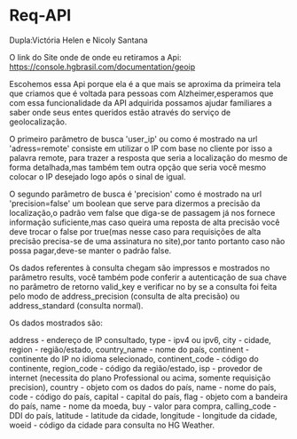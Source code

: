 # Req-API

Dupla:Victória Helen e Nicoly Santana

O link do Site onde de onde eu retiramos a Api: https://console.hgbrasil.com/documentation/geoip

Escohemos essa Api porque ela é a que mais se aproxima da primeira tela que criamos que é voltada para pessoas com Alzheimer,esperamos que com essa funcionalidade da API adquirida possamos ajudar familiares a saber onde seus entes queridos estão através do serviço de geolocalização.

O primeiro parâmetro de busca 'user_ip' ou como é mostrado na url 'adress=remote' consiste em utilizar o IP com base no cliente por isso a palavra remote, para trazer a resposta que seria a localização do mesmo de forma detalhada,mas também tem outra opção que seria você mesmo colocar o IP desejado logo após o sinal de igual.

O segundo parâmetro de busca é 'precision' como é mostrado na url 'precision=false' um boolean que serve para dizermos a precisão da localização,o padrão vem false que diga-se de passagem já nos fornece informação suficiente,mas caso queira uma reposta de alta precisão você deve trocar o false por true(mas nesse caso para requisições de alta precisão precisa-se de uma assinatura no site),por tanto portanto caso não possa pagar,deve-se manter o padrão false.

Os dados referentes à consulta chegam são impressos e mostrados no parâmetro results, você também pode conferir a autenticação de sua chave no parâmetro de retorno valid_key e verificar no by se a consulta foi feita pelo modo de address_precision (consulta de alta precisão) ou address_standard (consulta normal).

Os dados mostrados são:

address - endereço de IP consultado,
type - ipv4 ou ipv6,
city - cidade,
region - região/estado,
country_name - nome do país,
continent - continente do IP no idioma selecionado,
continent_code - código do continente,
region_code - código da região/estado,
isp - provedor de internet (necessita do plano Professional ou acima, somente requisição precision),
country - objeto com os dados do país,
name - nome do país,
code - código do país,
capital - capital do país,
flag - objeto com a bandeira do país,
name - nome da moeda,
buy - valor para compra,
calling_code - DDI do país,
latitude - latitude da cidade,
longitude - longitude da cidade,
woeid - código da cidade para consulta no HG Weather.

